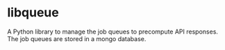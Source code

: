 # libqueue

A Python library to manage the job queues to precompute API responses. The job queues are stored in a mongo database.
